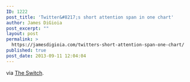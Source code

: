 ```yaml
---
ID: 1222
post_title: 'Twitter&#8217;s short attention span in one chart'
author: James DiGioia
post_excerpt: ""
layout: post
permalink: >
  https://jamesdigioia.com/twitters-short-attention-span-one-chart/
published: true
post_date: 2013-09-11 12:04:04
---
```

via [The Switch][1].

 [1]: http://www.washingtonpost.com/blogs/the-switch/wp/2013/08/28/twitters-short-attention-span-in-one-chart/